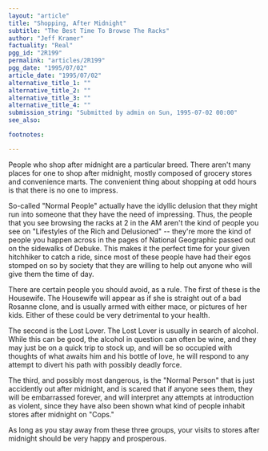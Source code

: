 ```yaml
---
layout: "article"
title: "Shopping, After Midnight"
subtitle: "The Best Time To Browse The Racks"
author: "Jeff Kramer"
factuality: "Real"
pgg_id: "2R199"
permalink: "articles/2R199"
pgg_date: "1995/07/02"
article_date: "1995/07/02"
alternative_title_1: ""
alternative_title_2: ""
alternative_title_3: ""
alternative_title_4: ""
submission_string: "Submitted by admin on Sun, 1995-07-02 00:00"
see_also:

footnotes: 

---
```

<div>
<p>People who shop after midnight are a particular breed. There aren't many places for one to shop after midnight, mostly composed of grocery stores and convenience marts. The convenient thing about shopping at odd hours is that there is no one to impress.</p>
<p>So-called "Normal People" actually have the idyllic delusion that they might run into someone that they have the need of impressing. Thus, the people that you see browsing the racks at 2 in the AM aren't the kind of people you see on "Lifestyles of the Rich and Delusioned" -- they're more the kind of people you happen across in the pages of National Geographic passed out on the sidewalks of Debuke. This makes it the perfect time for your given hitchhiker to catch a ride, since most of these people have had their egos stomped on so by society that they are willing to help out anyone who will give them the time of day.</p>
<p>There are certain people you should avoid, as a rule. The first of these is the Housewife. The Housewife will appear as if she is straight out of a bad Rosanne clone, and is usually armed with either mace, or pictures of her kids. Either of these could be very detrimental to your health.</p>
<p>The second is the Lost Lover. The Lost Lover is usually in search of alcohol. While this can be good, the alcohol in question can often be wine, and they may just be on a quick trip to stock up, and will be so occupied with thoughts of what awaits him and his bottle of love, he will respond to any attempt to divert his path with possibly deadly force.</p>
<p>The third, and possibly most dangerous, is the "Normal Person" that is just accidently out after midnight, and is scared that if anyone sees them, they will be embarrassed forever, and will interpret any attempts at introduction as violent, since they have also been shown what kind of people inhabit stores after midnight on "Cops."</p>
<p>As long as you stay away from these three groups, your visits to stores after midnight should be very happy and prosperous. <!--Amazon_CLS_IM_END--></p>
</div>

